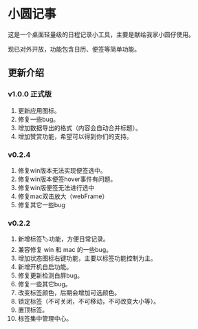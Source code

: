# 小圆记事
这是一个桌面轻量级的日程记录小工具，主要是献给我家小圆仔使用。 

现已对外开放，功能包含日历、便签等简单功能。

## 更新介绍

### v1.0.0 正式版
1. 更新应用图标。
2. 修复一些bug。
3. 增加数据导出的格式（内容会自动合并标题）。
4. 增加赞赏功能，希望可以得到你们的支持。

### v0.2.4
1. 修复win版本无法实现便签选中。
2. 修复win版本便签hover事件有问题。
3. 修复win版便签无法进行选中
4. 修复mac双击放大（webFrame）
5. 修复其它一些bug

### v0.2.2
1. 新增标签🏷️功能，方便日常记录。
2. 兼容修复 win 和 mac 的一些bug。
3. 增加状态图标右键功能，主要以标签功能控制为主。
4. 新增开机自启功能。
5. 修复更新检测白屏bug。
6. 修复一些其它bug。
7. 改变标签颜色，后期会增加可选颜色。
8. 锁定标签（不可关闭，不可移动，不可改变大小等）。
9. 置顶标签。
10. 标签集中管理中心。